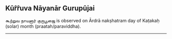 ## Kūr̂r̂uva Nāyanār Gurupūjai
கூற்றுவ நாயனார் குருபூஜை is observed on Ārdrā nakṣhatram day of Kaṭakaḥ (solar) month (praatah/paraviddha).



---
